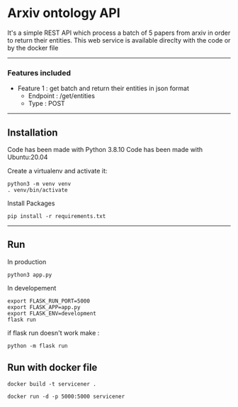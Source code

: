 # Arxiv ontology API 

It's a simple REST API which process a batch of 5 papers from arxiv in order to return their entities. 
This web service is available direclty with the code or by the docker file 
***

### Features included 

 *  Feature 1 : get batch and return their entities in json format
      * Endpoint : /get/entities
      * Type : POST
***
## Installation 

Code has been made with Python 3.8.10
Code has been made with Ubuntu:20.04

Create a virtualenv and activate it:

```shell
python3 -m venv venv
. venv/bin/activate
```
Install Packages 

```shell
pip install -r requirements.txt
```

***
## Run 

In production 

```shell
python3 app.py
```
In developement 

```shell
export FLASK_RUN_PORT=5000
export FLASK_APP=app.py
export FLASK_ENV=development
flask run
```
if flask run doesn't work make : 

```shell
python -m flask run
```

## Run with docker file 

```shell
docker build -t servicener .
```

```shell
docker run -d -p 5000:5000 servicener
```



